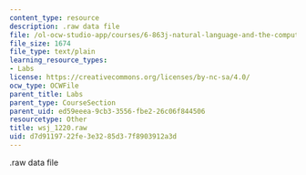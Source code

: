```yaml
---
content_type: resource
description: .raw data file
file: /ol-ocw-studio-app/courses/6-863j-natural-language-and-the-computer-representation-of-knowledge-spring-2003/d7d9119722fe3e3285d37f8903912a3d_wsj_1220.raw
file_size: 1674
file_type: text/plain
learning_resource_types:
- Labs
license: https://creativecommons.org/licenses/by-nc-sa/4.0/
ocw_type: OCWFile
parent_title: Labs
parent_type: CourseSection
parent_uid: ed59eeea-9cb3-3556-fbe2-26c06f844506
resourcetype: Other
title: wsj_1220.raw
uid: d7d91197-22fe-3e32-85d3-7f8903912a3d
---
```

.raw data file